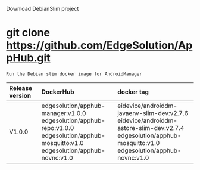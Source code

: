 Download DebianSlim project

# git clone https://github.com/EdgeSolution/AppHub.git

`Run the Debian slim docker image for AndroidManager`

| Release version  | DockerHub |    docker tag    |
| :------------------- | :-------------- | :----------|
|     V1.0.0         | edgesolution/apphub-manager:v1.0.0<br />edgesolution/apphub-repo:v1.0.0<br />edgesolution/apphub-mosquitto:v1.0<br />edgesolution/apphub-novnc:v1.0 | eidevice/androiddm-javaenv-slim-dev:v2.7.6 <br />eidevice/androiddm-astore-slim-dev:v2.7.4<br />edgesolution/apphub-mosquitto:v1.0<br />edgesolution/apphub-novnc:v1.0<br /> |
